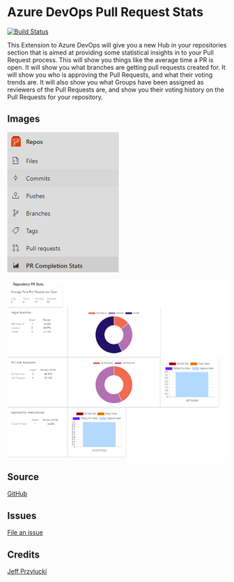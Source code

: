 # Azure DevOps Pull Request Stats

[![Build Status](https://oneluckidev.visualstudio.com/OneLuckiDev/_apis/build/status/jeffpriz.devops-pr-stats?branchName=main)](https://oneluckidev.visualstudio.com/OneLuckiDev/_build/latest?definitionId=34&branchName=main)

This Extension to Azure DevOps will give you a new Hub in your repositories section that is aimed at providing some statistical insights in to your Pull Request process.  This will show you things like the average time a PR is open.  It will show you what branches are getting pull requests created for.  It will show you who is approving the Pull Requests, and what their voting trends are.  It will also show you what Groups have been assigned as reviewers of the Pull Requests are, and show you their voting history on the Pull Requests for your repository.



## Images

![json text](images/repoHub.png)

![task output](images/screenshot.PNG)


## Source
[GitHub](https://github.com/jeffpriz/devops-pr-stats)

## Issues
[File an issue](https://github.com/jeffpriz/devops-pr-stats/issues)

## Credits
[Jeff Przylucki](http://www.oneluckidev.com)
